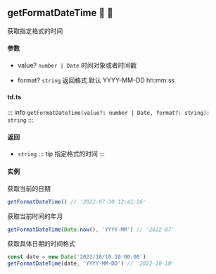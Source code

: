 ## getFormatDateTime :tada: :100: 
获取指定格式的时间
#### 参数 
- value? `number | Date` 时间对象或者时间戳
 
- format? `string` 返回格式 默认 YYYY-MM-DD hh:mm:ss
 
#### td.ts
::: info
`getFormatDateTime(value?: number | Date, format?: string): string`
:::
#### 返回 
- `string` 
::: tip
指定格式的时间
:::
#### 实例 
获取当前的日期


```ts
getFormatDateTime() // '2022-07-30 12:41:26'
```
获取当前时间的年月


```ts
getFormatDateTime(Date.now(), 'YYYY-MM') // '2022-07'
```
获取具体日期的时间格式


```ts
const date = new Date('2022/10/10 10:00:00')
getFormatDateTime(date, 'YYYY-MM-DD') // '2022-10-10'
```
